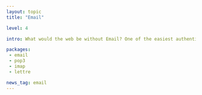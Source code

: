 ```yaml
---
layout: topic
title: "Email"

level: 4

intro: What would the web be without Email? One of the easiest authentication and notification systems. Yet, rust support isn't particular great, yet. There is stuff, but there is also room to improve it.

packages:
 - email
 - pop3
 - imap
 - lettre

news_tag: email
---
```

